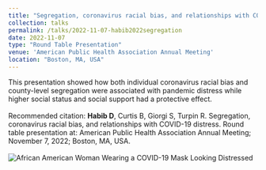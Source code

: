 ```yaml
---	
title: "Segregation, coronavirus racial bias, and relationships with COVID-19 distress"	
collection: talks	
permalink: /talks/2022-11-07-habib2022segregation
date: 2022-11-07
type: "Round Table Presentation"
venue: 'American Public Health Association Annual Meeting'
location: "Boston, MA, USA"
---	
```

This presentation showed how both individual coronavirus racial bias and county-level segregation were associated with pandemic distress while higher social status and social support had a protective effect. 
<br><br>
Recommended citation: **Habib D**, Curtis B, Giorgi S, Turpin R. Segregation, coronavirus racial bias, and relationships with COVID-19 distress. Round table presentation at: American Public Health Association Annual Meeting; November 7, 2022; Boston, MA, USA.
<br><br>
![African American Woman Wearing a COVID-19 Mask Looking Distressed](../images/habib2023segregation.jpg)
